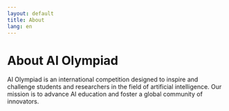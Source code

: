 ```yaml
---
layout: default
title: About
lang: en
---
```


# About AI Olympiad

AI Olympiad is an international competition designed to inspire and challenge students and researchers in the field of artificial intelligence. Our mission is to advance AI education and foster a global community of innovators. 
